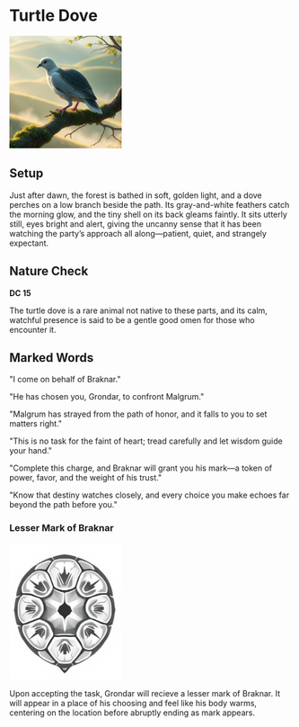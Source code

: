 # Turtle Dove

<img src="./extras/Turtle_Dove.png" alt="Turtle Dove" width="200"/>

## Setup

Just after dawn, the forest is bathed in soft, golden light, and a dove perches on a low branch beside the path. Its gray-and-white feathers catch the morning glow, and the tiny shell on its back gleams faintly. It sits utterly still, eyes bright and alert, giving the uncanny sense that it has been watching the party’s approach all along—patient, quiet, and strangely expectant.

## Nature Check

**DC 15**

The turtle dove is a rare animal not native to these parts, and its calm, watchful presence is said to be a gentle good omen for those who encounter it.

## Marked Words

"I come on behalf of Braknar."

"He has chosen you, Grondar, to confront Malgrum."

"Malgrum has strayed from the path of honor, and it falls to you to set matters right."

"This is no task for the faint of heart; tread carefully and let wisdom guide your hand."

"Complete this charge, and Braknar will grant you his mark—a token of power, favor, and the weight of his trust."

"Know that destiny watches closely, and every choice you make echoes far beyond the path before you."

### Lesser Mark of Braknar

<img src="./extras/Braknar_Lesser_Mark.jpg" alt="Lesser Mark of Braknar" width="200"/>

Upon accepting the task, Grondar will recieve a lesser mark of Braknar.  It will appear in a place of his choosing and feel like his body warms, centering on the location before abruptly ending as mark appears.